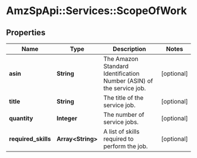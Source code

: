 # AmzSpApi::Services::ScopeOfWork

## Properties
Name | Type | Description | Notes
------------ | ------------- | ------------- | -------------
**asin** | **String** | The Amazon Standard Identification Number (ASIN) of the service job. | [optional] 
**title** | **String** | The title of the service job. | [optional] 
**quantity** | **Integer** | The number of service jobs. | [optional] 
**required_skills** | **Array&lt;String&gt;** | A list of skills required to perform the job. | [optional] 

